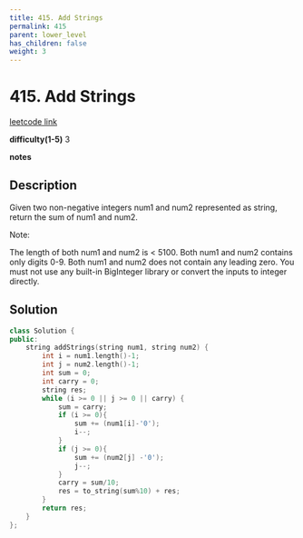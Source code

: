 ```yaml
---
title: 415. Add Strings
permalink: 415
parent: lower_level
has_children: false
weight: 3
---
```

# 415. Add Strings
[leetcode link](https://leetcode.com/problems/add-strings/)

**difficulty(1-5)** 
3

**notes**   


## Description
Given two non-negative integers num1 and num2 represented as string, return the sum of num1 and num2.

Note:

The length of both num1 and num2 is < 5100.
Both num1 and num2 contains only digits 0-9.
Both num1 and num2 does not contain any leading zero.
You must not use any built-in BigInteger library or convert the inputs to integer directly.


## Solution
```c++
class Solution {
public:
    string addStrings(string num1, string num2) {
        int i = num1.length()-1;
        int j = num2.length()-1;
        int sum = 0;
        int carry = 0;
        string res;
        while (i >= 0 || j >= 0 || carry) {
            sum = carry;
            if (i >= 0){
                sum += (num1[i]-'0');
                i--;
            }
            if (j >= 0){
                sum += (num2[j] -'0');
                j--;
            }
            carry = sum/10;
            res = to_string(sum%10) + res;
        }
        return res;
    }
};
```

<!-- 
Default label
{: .label }

Blue label
{: .label .label-blue }

Stable
{: .label .label-green }

New release
{: .label .label-purple }

Coming soon
{: .label .label-yellow }

Deprecated
{: .label .label-red } -->
